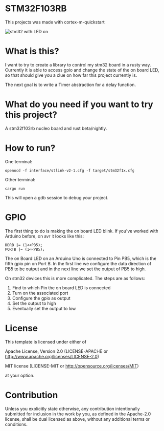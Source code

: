 # STM32F103RB

This projects was made with cortex-m-quickstart

![stm32 with LED on](https://github.com/TheSovietStorm/stm32f103rb/blob/master/img.png "stm32 with LED on")

# What is this?

I want to try to create a library to control my stm32 board in a rusty way. Currently it is able to access gpio and change the state of the on board LED, so that should give you a clue on how far this project currently is.

The next goal is to write a Timer abstraction for a delay function.

# What do you need if you want to try this project?

A stm32f103rb nucleo board and rust beta/nightly.

# How to run?

One terminal:
```
openocd -f interface/stlink-v2-1.cfg -f target/stm32f1x.cfg
```
Other terminal:
```
cargo run
```
This will open a gdb session to debug your project.

# GPIO

The first thing to do is making the on board LED blink.
If you've worked with Arduino before, on avr it looks like this:
```
DDRB |= (1<<PB5);
PORTB |= (1<<PB5);
```
The on Board LED on an Arduino Uno is connected to Pin PB5, which is the fifth gpio pin on Port B.
In the first line we configure the data direction of PB5 to be output and in the next line we set the output of PB5 to high.

On stm32 devices this is more complicated.
The steps are as follows:


1. Find to which Pin the on board LED is connected
2. Turn on the associated port
3. Configure the gpio as output
4. Set the output to high
5. Eventually set the output to low

# License

This template is licensed under either of

Apache License, Version 2.0 (LICENSE-APACHE or http://www.apache.org/licenses/LICENSE-2.0)

MIT license (LICENSE-MIT or http://opensource.org/licenses/MIT)

at your option.

# Contribution

Unless you explicitly state otherwise, any contribution intentionally submitted for inclusion in the work by you, as defined in the Apache-2.0 license, shall be dual licensed as above, without any additional terms or conditions.
